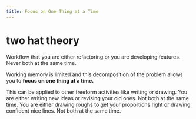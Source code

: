 ```yaml
---
title: Focus on One Thing at a Time
---
```

# two hat theory
Workflow that you are either refactoring or you are developing features. Never both at the same time. 

Working memory is limited and this decomposition of the problem allows you to **focus on one thing at a time.** 

This can be applied to other freeform activities like writing or drawing. You are either writing new ideas or revising your old ones. Not both at the same time. You are either drawing roughs to get your proportions right or drawing confident nice lines. Not both at the same time. 

